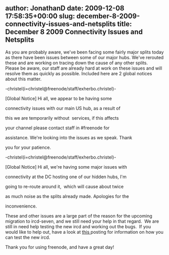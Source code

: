 author: JonathanD
date: 2009-12-08 17:58:35+00:00
slug: december-8-2009-connectivity-issues-and-netsplits
title: December 8 2009 Connectivity Issues and Netsplits
---

As you are probably aware, we've been facing some fairly major splits today as there have been issues between some of our major hubs. We've rerouted these and are working on tracing down the cause of any other splits.  Please be aware, our staff are already hard at work on these issues and will resolve them as quickly as possible. Included here are 2 global notices about this matter.

-christel(i=christel@freenode/staff/exherbo.christel)-

[Global Notice] Hi all, we appear to be having some

connectivity issues with our main US hub, as a result of

this we are temporarily without  services, if this affects

your channel please contact staff in #freenode for

assistance. We're looking into the issues as we speak. Thank

you for your patience.



-christel(i=christel@freenode/staff/exherbo.christel)-

[Global Notice] Hi all, we're having some major issues with

connectivity at the DC hosting one of our hidden hubs, I'm

going to re-route around it,  which will cause about twice

as much noise as the splits already made. Apologies for the

inconvenience.



These and other issues are a large part of the reason for the upcoming migration to ircd-seven, and we still need your help in that regard.  We are still in need help testing the new ircd and working out the bugs.  If you would like to help out, have a look at [this ](http://blog.freenode.net/2009/11/testing-the-nets/)posting for information on how you can test the new ircd.



Thank you for using freenode, and have a great day!
